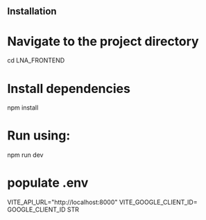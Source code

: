 
## Installation


# Navigate to the project directory
cd LNA_FRONTEND

# Install dependencies
npm install

# Run using: 
npm run dev
# populate .env 
VITE_API_URL="http://localhost:8000"
VITE_GOOGLE_CLIENT_ID= GOOGLE_CLIENT_ID STR















